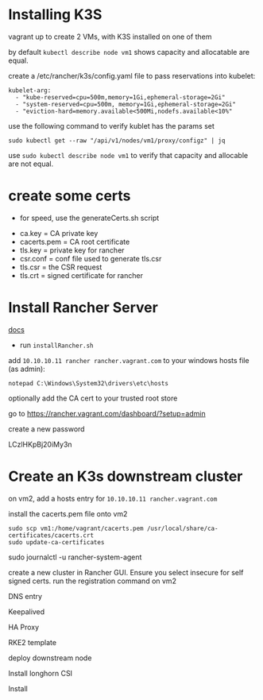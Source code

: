 # Installing K3S
vagrant up to create 2 VMs, with K3S installed on one of them

by default `kubectl describe node vm1` shows capacity and allocatable are equal. 

create a /etc/rancher/k3s/config.yaml file to pass reservations into kubelet:

```
kubelet-arg:
  - "kube-reserved=cpu=500m,memory=1Gi,ephemeral-storage=2Gi"
  - "system-reserved=cpu=500m, memory=1Gi,ephemeral-storage=2Gi"
  - "eviction-hard=memory.available<500Mi,nodefs.available<10%"
```

use the following command to verify kublet has the params set

`sudo kubectl get --raw "/api/v1/nodes/vm1/proxy/configz" | jq`

use `sudo kubectl describe node vm1` to verify that capacity and allocable are not equal.

# create some certs 

* for speed, use the generateCerts.sh script

- ca.key = CA private key
- cacerts.pem = CA root certificate
- tls.key = private key for rancher
- csr.conf = conf file used to generate tls.csr
- tls.csr = the CSR request
- tls.crt = signed certificate for rancher



# Install Rancher Server
[docs](https://ranchermanager.docs.rancher.com/getting-started/installation-and-upgrade/install-upgrade-on-a-kubernetes-cluster#install-the-rancher-helm-chart)

* run `installRancher.sh`

add `10.10.10.11 rancher rancher.vagrant.com` to your windows hosts file (as admin):
```
notepad C:\Windows\System32\drivers\etc\hosts
```

optionally add the CA cert to your trusted root store

go to https://rancher.vagrant.com/dashboard/?setup=admin

create a new password

LCzlHKpBj20iMy3n


# Create an K3s downstream cluster

on vm2, add a hosts entry for `10.10.10.11 rancher.vagrant.com`

install the cacerts.pem file onto vm2

```
sudo scp vm1:/home/vagrant/cacerts.pem /usr/local/share/ca-certificates/cacerts.crt
sudo update-ca-certificates
```

sudo journalctl -u rancher-system-agent

create a new cluster in Rancher GUI. Ensure you select insecure for self signed certs. run the registration command on vm2



DNS entry

Keepalived

HA Proxy

RKE2 template

deploy downstream node

Install longhorn CSI

Install 